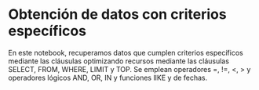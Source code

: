 # Obtención de datos con criterios específicos
En este notebook, recuperamos datos que cumplen criterios específicos mediante las cláusulas optimizando recursos mediante las cláusulas SELECT, FROM, WHERE, LIMIT y TOP. Se emplean operadores =, !=, <, > y operadores lógicos AND, OR, IN y funciones lIKE y de fechas.
